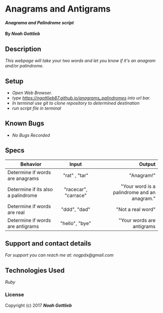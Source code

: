 # Anagrams and Antigrams

#### _Anagrama and Palindrome script_

#### By _**Noah Gottlieb**_

## Description

_This webpage will take your two words and let you know if it's an anagram and/or palindrome._

## Setup

* _Open Web Browser._
* _type https://ngottlieb87.github.io/anagrams_palindromes into url bar._
* _In terminal use git to clone repository to determined destination_
* _run script file in terminal_

## Known Bugs

* _No Bugs Recorded_

## Specs

| Behavior    |  Input        | Output |
| ------------- |:-------------:| -----:|
| Determine if words are anagrams | "rat" , "tar" | "Anagram!"|
| Determine if its also a palindrome |  "racecar", "carrace"| "Your word is a palindrome and an anagram." |
| Determine if words are real|  "ddd", "dad" | "Not a real word" |
| Determine if words are antigrams|  "hello", "bye" | "Your words are antigrams |

## Support and contact details

_For support you can reach me at:_
_nogpdx@gmail.com_

## Technologies Used

_Ruby_

### License

Copyright (c) 2017 **_Noah Gottlieb_**
